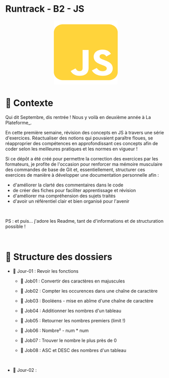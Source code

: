 # Runtrack - B2 - JS

<div align="center">
    <img src="square-js-brands-solid.svg" alt="Illustration d'un bol de bonbon" width="200" height="200">
</div>

# 📢 Contexte

Qui dit Septembre, dis rentrée ! Nous y voilà en deuxième année à La Plateforme\_.

En cette première semaine, révision des concepts en JS à travers une série d'exercices. Réactualiser des notions qui pouvaient paraître floues, se réapproprier des compétences en approfondissant ces concepts afin de coder selon les meilleures pratiques et les normes en vigueur !

Si ce dépôt a été créé pour permettre la correction des exercices par les formateurs, je profite de l'occasion pour renforcer ma mémoire musculaire des commandes de base de Git et, essentiellement, structurer ces exercices de manière à développer une documentation personnelle afin :

- d'améliorer la clarté des commentaires dans le code
- de créer des fiches pour faciliter apprentissage et révision
- d'améliorer ma compréhension des sujets traités
- d'avoir un référentiel clair et bien organisé pour l'avenir

<br>

PS : et puis... j'adore les Readme, tant de d'informations et de structuration possible !

<br>

# 💼 Structure des dossiers

- 📅 Jour-01 : Revoir les fonctions

  - 📝 Job01 : Convertir des caractères en majuscules

  - 📝 Job02 : Compter les occurences dans une chaîne de caractère

  - 📝 Job03 : Booléens - mise en abîme d'une chaîne de caractère

  - 📝 Job04 : Additionner les nombres d'un tableau

  - 📝 Job05 : Retourner les nombres premiers (limit !)
  
  - 📝 Job06 : Nombre² - num \* num

  - 📝 Job07 : Trouver le nombre le plus près de 0

  - 📝 Job08 : ASC et DESC des nombres d'un tableau

  <br>

- 📅 Jour-02 :
